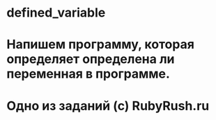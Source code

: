 # defined_variable
# Напишем программу, которая определяет определена ли переменная в программе.
# Одно из заданий (с) RubyRush.ru
